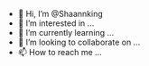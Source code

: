 - 👋 Hi, I’m @Shaannking
- 👀 I’m interested in ...
- 🌱 I’m currently learning ...
- 💞️ I’m looking to collaborate on ...
- 📫 How to reach me ...

<!---
Shaannking/Shaannking is a ✨ special ✨ repository because its `README.md` (this file) appears on your GitHub profile.
You can click the Preview link to take a look at your changes.
--->
